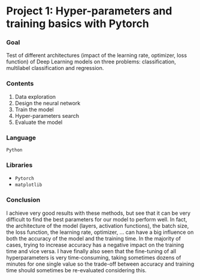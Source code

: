 # Project 1: Hyper-parameters and training basics with Pytorch

### Goal
Test of different architectures (impact of the learning rate, optimizer, loss function) of Deep Learning models on three problems: classification, multilabel classification and regression.

### Contents
1. Data exploration
2. Design the neural network
3. Train the model
4. Hyper-parameters search
5. Evaluate the model

### Language
```Python```

### Libraries
* ```Pytorch```
* ```matplotlib```

### Conclusion
I achieve very good results with these methods, but see that it can be very difficult to find the best parameters for our model to perform well. In fact, the architecture of the model (layers, activation functions), the batch size, the loss function, the learning rate, optimizer, ... can have a big influence on both the accuracy of the model and the training time. In the majority of cases, trying to increase accuracy has a negative impact on the training time and vice versa. I have finally also seen that the fine-tuning of all hyperparameters is very time-consuming, taking sometimes dozens of minutes for one single value so the trade-off between accuracy and training time should sometimes be re-evaluated considering this.
